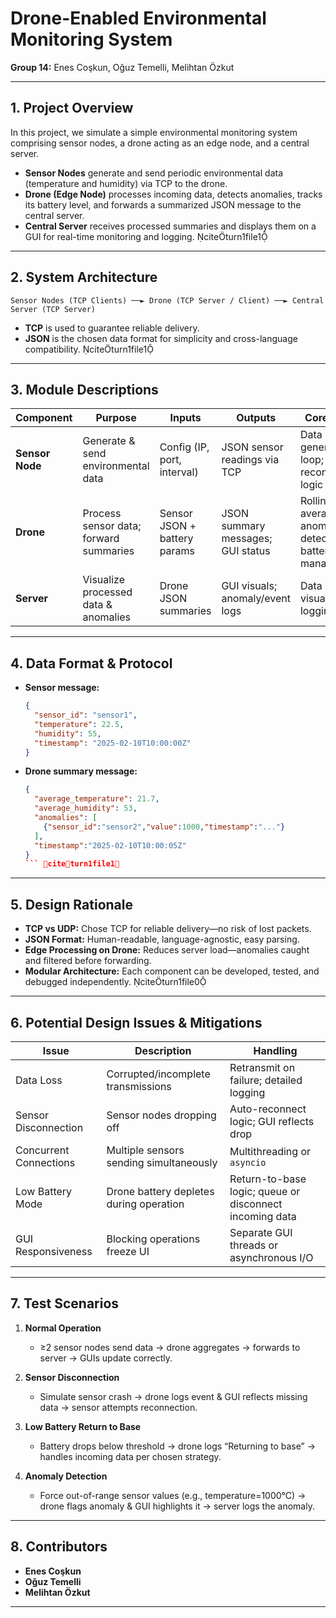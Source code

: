 # Drone-Enabled Environmental Monitoring System

**Group 14:** Enes Coşkun, Oğuz Temelli, Melihtan Özkut  

---

## 1. Project Overview  
In this project, we simulate a simple environmental monitoring system comprising sensor nodes, a drone acting as an edge node, and a central server.  
- **Sensor Nodes** generate and send periodic environmental data (temperature and humidity) via TCP to the drone.  
- **Drone (Edge Node)** processes incoming data, detects anomalies, tracks its battery level, and forwards a summarized JSON message to the central server.  
- **Central Server** receives processed summaries and displays them on a GUI for real-time monitoring and logging. citeturn1file1

---

## 2. System Architecture  
```
Sensor Nodes (TCP Clients) ──► Drone (TCP Server / Client) ──► Central Server (TCP Server)
```
- **TCP** is used to guarantee reliable delivery.  
- **JSON** is the chosen data format for simplicity and cross-language compatibility. citeturn1file1

---

## 3. Module Descriptions  

| Component      | Purpose                                    | Inputs                         | Outputs                            | Core Logic                                 |
| -------------- | ------------------------------------------ | ------------------------------ | ---------------------------------- | ------------------------------------------ |
| **Sensor Node**| Generate & send environmental data         | Config (IP, port, interval)    | JSON sensor readings via TCP       | Data generation loop; reconnect logic      |
| **Drone**      | Process sensor data; forward summaries     | Sensor JSON + battery params   | JSON summary messages; GUI status  | Rolling averages; anomaly detection; battery management  |
| **Server**     | Visualize processed data & anomalies       | Drone JSON summaries           | GUI visuals; anomaly/event logs    | Data visualization; logging                | citeturn1file0

---

## 4. Data Format & Protocol  
- **Sensor message:**  
  ```json
  {
    "sensor_id": "sensor1",
    "temperature": 22.5,
    "humidity": 55,
    "timestamp": "2025-02-10T10:00:00Z"
  }
  ```
- **Drone summary message:**  
  ```json
  {
    "average_temperature": 21.7,
    "average_humidity": 53,
    "anomalies": [
      {"sensor_id":"sensor2","value":1000,"timestamp":"..."}
    ],
    "timestamp":"2025-02-10T10:00:05Z"
  }
  ``` citeturn1file1

---

## 5. Design Rationale  
- **TCP vs UDP:** Chose TCP for reliable delivery—no risk of lost packets.  
- **JSON Format:** Human-readable, language-agnostic, easy parsing.  
- **Edge Processing on Drone:** Reduces server load—anomalies caught and filtered before forwarding.  
- **Modular Architecture:** Each component can be developed, tested, and debugged independently. citeturn1file0

---

## 6. Potential Design Issues & Mitigations  

| Issue                     | Description                                  | Handling                                |
| ------------------------- | -------------------------------------------- | --------------------------------------- |
| Data Loss                 | Corrupted/incomplete transmissions           | Retransmit on failure; detailed logging |
| Sensor Disconnection      | Sensor nodes dropping off                    | Auto-reconnect logic; GUI reflects drop |
| Concurrent Connections    | Multiple sensors sending simultaneously      | Multithreading or `asyncio`             |
| Low Battery Mode          | Drone battery depletes during operation      | Return-to-base logic; queue or disconnect incoming data |
| GUI Responsiveness        | Blocking operations freeze UI               | Separate GUI threads or asynchronous I/O |

---

## 7. Test Scenarios  

1. **Normal Operation**  
   - ≥2 sensor nodes send data → drone aggregates → forwards to server → GUIs update correctly.

2. **Sensor Disconnection**  
   - Simulate sensor crash → drone logs event & GUI reflects missing data → sensor attempts reconnection.

3. **Low Battery Return to Base**  
   - Battery drops below threshold → drone logs “Returning to base” → handles incoming data per chosen strategy.

4. **Anomaly Detection**  
   - Force out-of-range sensor values (e.g., temperature=1000°C) → drone flags anomaly & GUI highlights it → server logs the anomaly.

---

## 8. Contributors  
- **Enes Coşkun**  
- **Oğuz Temelli**  
- **Melihtan Özkut**

---

